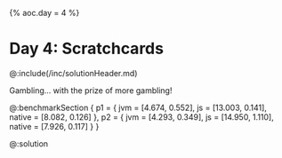 {% aoc.day = 4 %}

# Day 4: Scratchcards

@:include(/inc/solutionHeader.md)

Gambling... with the prize of more gambling!

@:benchmarkSection {
p1 = {
jvm = [4.674, 0.552],
js = [13.003, 0.141],
native = [8.082, 0.126]
},
p2 = {
jvm = [4.293, 0.349],
js = [14.950, 1.110],
native = [7.926, 0.117]
}
}

@:solution